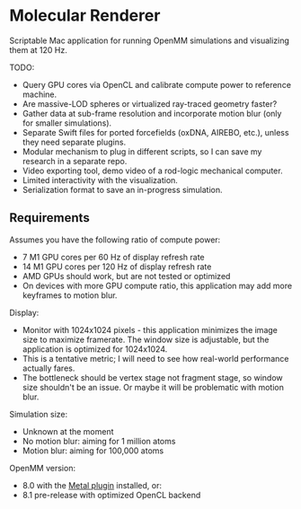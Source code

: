 # Molecular Renderer

Scriptable Mac application for running OpenMM simulations and visualizing them at 120 Hz.

TODO:
- Query GPU cores via OpenCL and calibrate compute power to reference machine.
- Are massive-LOD spheres or virtualized ray-traced geometry faster?
- Gather data at sub-frame resolution and incorporate motion blur (only for smaller simulations).
- Separate Swift files for ported forcefields (oxDNA, AIREBO, etc.), unless they need separate plugins.
- Modular mechanism to plug in different scripts, so I can save my research in a separate repo.
- Video exporting tool, demo video of a rod-logic mechanical computer.
- Limited interactivity with the visualization.
- Serialization format to save an in-progress simulation.

## Requirements

Assumes you have the following ratio of compute power:
- 7 M1 GPU cores per 60 Hz of display refresh rate
- 14 M1 GPU cores per 120 Hz of display refresh rate
- AMD GPUs should work, but are not tested or optimized
- On devices with more GPU compute ratio, this application may add more keyframes to motion blur.

Display:
- Monitor with 1024x1024 pixels - this application minimizes the image size to maximize framerate. The window size is adjustable, but the application is optimized for 1024x1024.
- This is a tentative metric; I will need to see how real-world performance actually fares.
- The bottleneck should be vertex stage not fragment stage, so window size shouldn't be an issue. Or maybe it will be problematic with motion blur.

Simulation size:
- Unknown at the moment
- No motion blur: aiming for 1 million atoms
- Motion blur: aiming for 100,000 atoms

OpenMM version:
- 8.0 with the [Metal plugin](https://github.com/philipturner/openmm-metal) installed, or:
- 8.1 pre-release with optimized OpenCL backend
